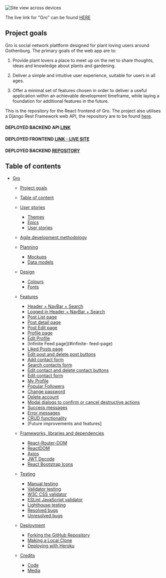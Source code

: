 

![Site view across devices]()

The live link for "Gro" can be found [HERE]()


## Project goals
Gro is social network plattform designed for plant loving users around Gothenburg. 
The primary goals of the web app are to:

1) Provide plant lovers a place to meet up on the net to share thoughts, ideas and knowledge about plants and gardening.

2) Deliver a simple and intuitive user experience, suitable for users in all ages. 

3) Offer a minimal set of features chosen in order to deliver a useful application within an achievable development timeframe, while laying a foundation for additional features in the future.

This is the repository for the React frontend of Gro.
The project also utilises a Django Rest Framework web API, the repository are to be found [here]().

#### DEPLOYED BACKEND API [LINK]()
#### DEPLOYED FRONTEND [LINK - LIVE SITE]()
#### DEPLOYED BACKEND [REPOSITORY]()


## Table of contents
- [Gro](#gro)
  * [Project goals](#project-goals)
  * [Table of content](#table-of-content)
  * [User stories](#user-stories)
    + [Themes](#themes)
    + [Epics](#epics)
    + [User stories](#user-stories-1)
  * [Agile development methodology](#agile-development-methodology)
  * [Planning](#planning)
    + [Mockups](#mockups)
    + [Data models](#data-models)
  * [Design](#design)
    + [Colours](#colours)
    + [Fonts](#fonts)
  * [Features](#features)
    + [Header + NavBar + Search](#header-+-navbar-+-search)
    + [Logged in Header + NavBar + Search](#logged-in-header-+-navbar-+-search)
    + [Post List page](#post-list-page)
    + [Post detail page](#post-detail-page)
    + [Post Edit page](#post-edit-page)
    + [Profile page](#profile-page)
    + [Edit Profile](#edit-profile)
    + [Infinite Feed page](#infinite- feed-page)
    + [Liked Posts page](#liked-posts-page)
    + [Edit post and delete post buttons](#edit-event-and-delete-event-buttons)
    + [Add contact form](#add-contact-form)
    + [Search contacts form](#search-contacts-form)
    + [Edit contact and delete contact buttons](#edit-contact-and-delete-contact-buttons)
    + [Edit contact form](#edit-contact-form)
    + [My Profile](#my-profile)
    + [Popular Followers](#popular-followers)
    + [Change password](#change-password)
    + [Delete account](#delete-account)
    + [Modal dialogs to confirm or cancel destructive actions](#modal-dialogs-to-confirm-or-cancel-destructive-actions)
    + [Success messages](#success-messages)
    + [Error messages](#error-messages)
    + [CRUD functionality](#crud-functionality)
    + [Future improvements and features]

  * [Frameworks, libraries and dependencies](#frameworks--libraries-and-dependencies)
    + [React-Router-DOM](#react-router-dom)
    + [ReactDOM](#reactdom)
    + [Axios](#axios)
    + [JWT Decode](#jwt-decode)
    + [React Bootstrap Icons](#react-bootstrap-icons)
  
  * [Testing](#testing)
    + [Manual testing](#manual-testing)
    + [Validator testing](#validator-testing)
    + [W3C CSS validator](#w3c-css-validator)
    + [ESLint JavaScript validator](#eslint-javascript-validator)
    + [Lighthouse testing](#lighthouse-testing)
    + [Resolved bugs](#resolved-bugs)
    + [Unresolved bugs](#unresolved-bugs)
  * [Deployment](#deployment)
    + [Forking the GitHub Repository](#forking-the-github-repository)
    + [Making a Local Clone](#making-a-local-clone)
    + [Deploying with Heroku](#deploying-with-heroku)
  * [Credits](#credits)
    + [Code](#code)
    + [Media](#media)